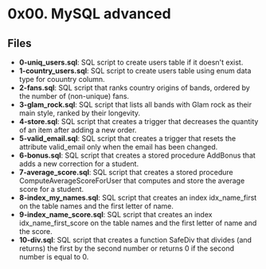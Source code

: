 # 0x00. MySQL advanced
## Files
- **0-uniq_users.sql**: SQL script to create users table if it doesn't exist.
- **1-country_users.sql**: SQL script to create users table using enum data type for couuntry column.
- **2-fans.sql**: SQL script that ranks country origins of bands, ordered by the number of (non-unique) fans.
- **3-glam_rock.sql**: SQL script that lists all bands with Glam rock as their main style, ranked by their longevity.
- **4-store.sql**: SQL script that creates a trigger that decreases the quantity of an item after adding a new order.
- **5-valid_email.sql**: SQL script that creates a trigger that resets the attribute valid_email only when the email has been changed.
- **6-bonus.sql**: SQL script that creates a stored procedure AddBonus that adds a new correction for a student.
- **7-average_score.sql**: SQL script that creates a stored procedure ComputeAverageScoreForUser that computes and store the average score for a student.
- **8-index_my_names.sql**: SQL script that creates an index idx_name_first on the table names and the first letter of name.
- **9-index_name_score.sql**: SQL script that creates an index idx_name_first_score on the table names and the first letter of name and the score.
- **10-div.sql**: SQL script that creates a function SafeDiv that divides (and returns) the first by the second number or returns 0 if the second number is equal to 0.
